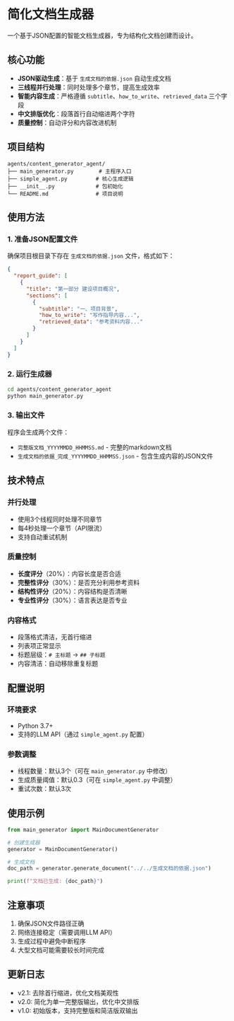 # 简化文档生成器

一个基于JSON配置的智能文档生成器，专为结构化文档创建而设计。

## 核心功能

- **JSON驱动生成**：基于 `生成文档的依据.json` 自动生成文档
- **三线程并行处理**：同时处理多个章节，提高生成效率
- **智能内容生成**：严格遵循 `subtitle`、`how_to_write`、`retrieved_data` 三个字段
- **中文排版优化**：段落首行自动缩进两个字符
- **质量控制**：自动评分和内容改进机制

## 项目结构

```
agents/content_generator_agent/
├── main_generator.py        # 主程序入口
├── simple_agent.py         # 核心生成逻辑
├── __init__.py             # 包初始化
└── README.md               # 项目说明
```

## 使用方法

### 1. 准备JSON配置文件

确保项目根目录下存在 `生成文档的依据.json` 文件，格式如下：

```json
{
  "report_guide": [
    {
      "title": "第一部分 建设项目概况",
      "sections": [
        {
          "subtitle": "一、项目背景",
          "how_to_write": "写作指导内容...",
          "retrieved_data": "参考资料内容..."
        }
      ]
    }
  ]
}
```

### 2. 运行生成器

```bash
cd agents/content_generator_agent
python main_generator.py
```

### 3. 输出文件

程序会生成两个文件：
- `完整版文档_YYYYMMDD_HHMMSS.md` - 完整的markdown文档
- `生成文档的依据_完成_YYYYMMDD_HHMMSS.json` - 包含生成内容的JSON文件

## 技术特点

### 并行处理
- 使用3个线程同时处理不同章节
- 每4秒处理一个章节（API限流）
- 支持自动重试机制

### 质量控制
- **长度评分**（20%）：内容长度是否合适
- **完整性评分**（30%）：是否充分利用参考资料
- **结构性评分**（20%）：内容结构是否清晰
- **专业性评分**（30%）：语言表达是否专业

### 内容格式
- 段落格式清洁，无首行缩进
- 列表项正常显示
- 标题层级：`# 主标题` → `## 子标题`
- 内容清洁：自动移除重复标题

## 配置说明

### 环境要求
- Python 3.7+
- 支持的LLM API（通过 `simple_agent.py` 配置）

### 参数调整
- 线程数量：默认3个（可在 `main_generator.py` 中修改）
- 生成质量阈值：默认0.3（可在 `simple_agent.py` 中调整）
- 重试次数：默认3次

## 使用示例

```python
from main_generator import MainDocumentGenerator

# 创建生成器
generator = MainDocumentGenerator()

# 生成文档
doc_path = generator.generate_document("../../生成文档的依据.json")

print(f"文档已生成: {doc_path}")
```

## 注意事项

1. 确保JSON文件路径正确
2. 网络连接稳定（需要调用LLM API）
3. 生成过程中避免中断程序
4. 大型文档可能需要较长时间完成

## 更新日志

- v2.1: 去除首行缩进，优化文档美观性
- v2.0: 简化为单一完整版输出，优化中文排版
- v1.0: 初始版本，支持完整版和简洁版双输出 